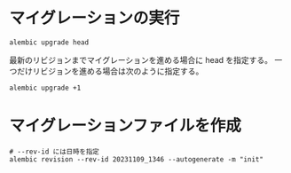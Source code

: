 # マイグレーションの実行

```
alembic upgrade head
```

最新のリビジョンまでマイグレーションを進める場合に head を指定する。
一つだけリビジョンを進める場合は次のように指定する。

```
alembic upgrade +1
```

# マイグレーションファイルを作成
```
# --rev-id には日時を指定
alembic revision --rev-id 20231109_1346 --autogenerate -m "init"
```